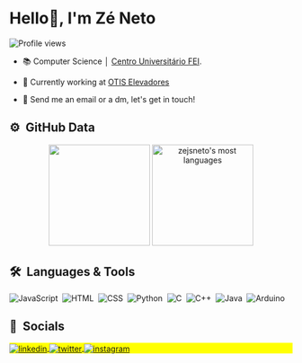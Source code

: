 <!--<img align="right" height="590em" src="https://raw.githubusercontent.com/gist/zejsneto/b2b0a402cf4441948e60d86245205a69/raw/4e27e4c46023f762b9cf7faad2d4ffccbe3373d1/githubcard.svg"/>-->

<h1>Hello<!---- align="left">Olá <img src="https://raw.githubusercontent.com/kaueMarques/kaueMarques/master/hi.gif" width="1px"> --->👋, I'm Zé Neto</h1>
<p align="left"> <img src="https://komarev.com/ghpvc/?username=zejsneto&color=yellow" alt="Profile views" /> </p>

- 📚 Computer Science │ [Centro Universitário FEI](https://portal.fei.edu.br/).

- 🔭 Currently working at [OTIS Elevadores](https://www.otis.com/pt/br) 

<!---- 👨‍💻 View my portfolio [zejsneto.com.br](https://devzeneto.com.br) -->

<!---- ▶️ Subscribe to my channel [youtube.com/c/zejsneto](https://www.youtube.com/channel/UC-9o0RA92kVofWX21cs1n2w) -->

- 💬 Send me an email or a dm, let's get in touch!

## ⚙️ &nbsp;GitHub Data
<div align="center">
<img height="180em" src="https://github-readme-stats.vercel.app/api?username=zejsneto&show_icons=true&theme=dark&include_all_commits=true&count_private=true"/>
<img height="180em" src="https://github-readme-stats.vercel.app/api/top-langs/?username=zejsneto&layout=compact&theme=dark" alt="zejsneto's most languages"/>
</div>

## 🛠 &nbsp;Languages & Tools
![JavaScript](https://img.shields.io/badge/-JavaScript-05122A?style=flat&logo=javascript)&nbsp;
![HTML](https://img.shields.io/badge/-HTML-05122A?style=flat&logo=HTML5)&nbsp;
![CSS](https://img.shields.io/badge/-CSS-05122A?style=flat&logo=CSS3&logoColor=1572B6)&nbsp;
![Python](https://img.shields.io/badge/-Python-05122A?style=flat&logo=python)&nbsp;
![C](https://img.shields.io/badge/-C-05122A?style=flat&logo=C)&nbsp;
![C++](https://img.shields.io/badge/-C++-05122A?style=flat&logo=c%2B%2B)&nbsp;
![Java](https://img.shields.io/badge/-Java-05122A?style=flat&logo=java)&nbsp;
![Arduino](https://img.shields.io/badge/-Arduino-05122A?style=flat&logo=arduino)&nbsp;
<!---
![Visual Studio Code](https://img.shields.io/badge/-Visual%20Studio%20Code-05122A?style=flat&logo=visual-studio-code&logoColor=007ACC)&nbsp;
![Git](https://img.shields.io/badge/-Git-05122A?style=flat&logo=git)&nbsp;
![GitHub](https://img.shields.io/badge/-GitHub-05122A?style=flat&logo=github)&nbsp;
![Markdown](https://img.shields.io/badge/-Markdown-05122A?style=flat&logo=markdown)&nbsp;
![PostgreSQL](https://img.shields.io/badge/-PostgreSQL-05122A?style=flat&logo=postgresql)&nbsp;
![SQLite](https://img.shields.io/badge/-SQLite-05122A?style=flat&logo=sqlite)&nbsp;
![Java](https://img.shields.io/badge/-Java-05122A?style=flat&logo=java)&nbsp;
![MYSQL](https://img.shields.io/badge/-MYSQL-05122A?style=flat&logo=mysql)&nbsp;
![PostgreSQL](https://img.shields.io/badge/-postgreSQL-05122A?style=flat&logo=postgresql)&nbsp;
![React](https://img.shields.io/badge/-React-05122A?style=flat&logo=react)&nbsp;
-->

## 📲 &nbsp;Socials

<p align="left" style="background:yellow">
<a href="https://linkedin.com/in/zejsneto" target="_blank">
  <img align="center" src="https://img.shields.io/badge/-zejsneto-05122A?style=flat&logo=linkedin" alt="linkedin"/>
</a> <!---
<a href="devzeneto.com.br" target="_blank">
  <img align="center" src="https://img.shields.io/badge/-zejsneto-05122A?style=flat&logo=codepen" alt="codepen"/>
</a> --> <!---
<a href="https://www.youtube.com/channel/UC-9o0RA92kVofWX21cs1n2w" target="_blank">
 <img align="center" src="https://img.shields.io/badge/-zejsneto-05122A?style=flat&logo=youtube" alt="youtube"/>
</a> -->
<a href="https://twitter.com/zejsneto" target="_blank">
  <img align="center" src="https://img.shields.io/badge/-zejsneto-05122A?style=flat&logo=twitter" alt="twitter"/>  
</a>
<a href="https://instagram.com/zejsneto" target="_blank">
 <img align="center" src="https://img.shields.io/badge/-zejsneto-05122A?style=flat&logo=instagram" alt="instagram"/>
</a>
</p>
